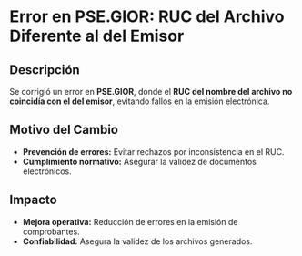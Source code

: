 # Error en PSE.GIOR: RUC del Archivo Diferente al del Emisor

## Descripción  
Se corrigió un error en **PSE.GIOR**, donde el **RUC del nombre del archivo no coincidía con el del emisor**, evitando fallos en la emisión electrónica.

## Motivo del Cambio  
- **Prevención de errores:** Evitar rechazos por inconsistencia en el RUC.  
- **Cumplimiento normativo:** Asegurar la validez de documentos electrónicos.

## Impacto  
- **Mejora operativa:** Reducción de errores en la emisión de comprobantes.  
- **Confiabilidad:** Asegura la validez de los archivos generados.

